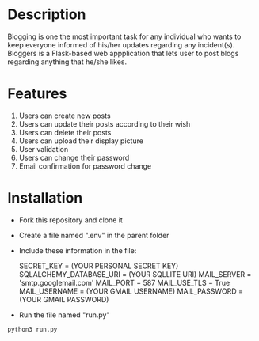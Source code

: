 # Description
Blogging is one the most important task for any individual who wants to keep everyone informed of his/her updates regarding any incident(s). Bloggers is a Flask-based web appplication that lets user to post blogs regarding anything that he/she likes. 

# Features
1. Users can create new posts
2. Users can update their posts according to their wish
3. Users can delete their posts
4. Users can upload their display picture
5. User validation
6. Users can change their password
7. Email confirmation for password change

# Installation
* Fork this repository and clone it
* Create a file named ".env" in the parent folder
* Include these information in the file:

    SECRET_KEY = (YOUR PERSONAL SECRET KEY)
    SQLALCHEMY_DATABASE_URI = (YOUR SQLLITE URI)
    MAIL_SERVER = 'smtp.googlemail.com'
    MAIL_PORT = 587
    MAIL_USE_TLS = True
    MAIL_USERNAME = (YOUR GMAIL USERNAME)
    MAIL_PASSWORD = (YOUR GMAIL PASSWORD)

* Run the file named "run.py"
```bash
python3 run.py
```